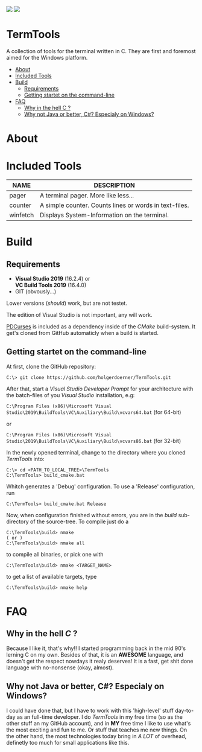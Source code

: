 ![](https://github.com/holgerdoerner/TermTools/workflows/CTest/badge.svg) ![](https://github.com/holgerdoerner/TermTools/workflows/Release%20Packaging/badge.svg)
# TermTools <!-- omit in toc -->
A collection of tools for the terminal written in C. They are first and foremost aimed for the Windows platform.

- [About](#about)
- [Included Tools](#included-tools)
- [Build](#build)
  - [Requirements](#requirements)
  - [Getting startet on the command-line](#getting-startet-on-the-command-line)
- [FAQ](#faq)
  - [Why in the hell C ?](#why-in-the-hell-c)
  - [Why not Java or better, C#? Especialy on Windows?](#why-not-java-or-better-c-especialy-on-windows)

# About

# Included Tools
NAME | DESCRIPTION
--- | ---
pager | A terminal pager. More like less...
counter | A simple counter. Counts lines or words in text-files.
winfetch | Displays System-Information on the terminal.

# Build
## Requirements
- **Visual Studio 2019** (16.2.4) or \
  **VC Build Tools 2019** (16.4.0)
- GIT (obvously...)

Lower versions (*should*) work, but are not testet.

The edition of Visual Studio is not important, any will work.

[PDCurses](https://github.com/wmcbrine/PDCurses) is included as a dependency inside of the *CMake* build-system. It get's cloned from GitHub automaticly when a build is started.

## Getting startet on the command-line
At first, clone the GitHub  repository:

    C:\> git clone https://github.com/holgerdoerner/TermTools.git

After that, start a *Visual Studio Developer Prompt* for your architecture with the batch-files of you *Visual Studio* installation, e.g:

`C:\Program Files (x86)\Microsoft Visual Studio\2019\BuildTools\VC\Auxiliary\Build\vcvars64.bat` (for 64-bit)

or

`C:\Program Files (x86)\Microsoft Visual Studio\2019\BuildTools\VC\Auxiliary\Build\vcvars86.bat` (for 32-bit)

In the newly opened terminal, change to the directory where you cloned *TermTools* into:

    C:\> cd <PATH_TO_LOCAL_TREE>\TermTools
    C:\TermTools> build_cmake.bat

Whitch generates a 'Debug' configuration. To use a 'Release' configuration, run

    C:\TermTools> build_cmake.bat Release

Now, when configuration finished without errors, you are in the *build* sub-directory of the source-tree. To compile just do a

    C:\TermTools\build> nmake
    ( or )
    C:\TermTools\build> nmake all

to compile all binaries, or pick one with

    C:\TermTools\build> nmake <TARGET_NAME>

to get a list of available targets, type

    C:\TermTools\build> nmake help

# FAQ
## Why in the hell *C* ?
Because I like it, that's why!! I started programming back in the mid 90's lerning C on my own. Besides of that, it is an **AWESOME** language, and doesn't get the respect nowdays it realy deserves! It is a fast, get shit done language with no-nonsense (okay, almost).

## Why not Java or better, C#? Especialy on Windows?
I could have done that, but I have to work with this 'high-level' stuff day-to-day as an full-time developer. I do *TermTools* in my free time (so as the other stuff an my  GitHub account), and in **MY** free time I like to use what's the most exciting and fun to me. Or stuff that teaches me new things. On the other hand, the most technologies today bring in *A LOT* of overhead, definetly too much for small applications like this.